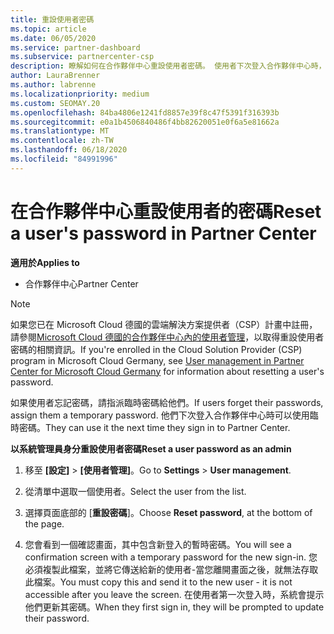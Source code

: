 ```yaml
---
title: 重設使用者密碼
ms.topic: article
ms.date: 06/05/2020
ms.service: partner-dashboard
ms.subservice: partnercenter-csp
description: 瞭解如何在合作夥伴中心重設使用者密碼。 使用者下次登入合作夥伴中心時，將會收到暫時的密碼。
author: LauraBrenner
ms.author: labrenne
ms.localizationpriority: medium
ms.custom: SEOMAY.20
ms.openlocfilehash: 84ba4806e1241fd8857e39f8c47f5391f316393b
ms.sourcegitcommit: e0a1b4506840486f4bb82620051e0f6a5e81662a
ms.translationtype: MT
ms.contentlocale: zh-TW
ms.lasthandoff: 06/18/2020
ms.locfileid: "84991996"
---
```

# <a name="reset-a-users-password-in-partner-center"></a><span data-ttu-id="c6389-104">在合作夥伴中心重設使用者的密碼</span><span class="sxs-lookup"><span data-stu-id="c6389-104">Reset a user's password in Partner Center</span></span>

<span data-ttu-id="c6389-105">**適用於**</span><span class="sxs-lookup"><span data-stu-id="c6389-105">**Applies to**</span></span>

- <span data-ttu-id="c6389-106">合作夥伴中心</span><span class="sxs-lookup"><span data-stu-id="c6389-106">Partner Center</span></span>

> [!NOTE]  
> <span data-ttu-id="c6389-107">如果您已在 Microsoft Cloud 德國的雲端解決方案提供者（CSP）計畫中註冊，請參閱[Microsoft Cloud 德國的合作夥伴中心內的使用者管理](user-management-in-partner-center-for-microsoft-cloud-germany.md)，以取得重設使用者密碼的相關資訊。</span><span class="sxs-lookup"><span data-stu-id="c6389-107">If you're enrolled in the Cloud Solution Provider (CSP) program in Microsoft Cloud Germany, see [User management in Partner Center for Microsoft Cloud Germany](user-management-in-partner-center-for-microsoft-cloud-germany.md) for information about resetting a user's password.</span></span>

<span data-ttu-id="c6389-108">如果使用者忘記密碼，請指派臨時密碼給他們。</span><span class="sxs-lookup"><span data-stu-id="c6389-108">If users forget their passwords, assign them a temporary password.</span></span> <span data-ttu-id="c6389-109">他們下次登入合作夥伴中心時可以使用臨時密碼。</span><span class="sxs-lookup"><span data-stu-id="c6389-109">They can use it the next time they sign in to Partner Center.</span></span>

<span data-ttu-id="c6389-110">**以系統管理員身分重設使用者密碼**</span><span class="sxs-lookup"><span data-stu-id="c6389-110">**Reset a user password as an admin**</span></span>

1. <span data-ttu-id="c6389-111">移至 **\[設定\]** &gt; **\[使用者管理\]**。</span><span class="sxs-lookup"><span data-stu-id="c6389-111">Go to **Settings** &gt; **User management**.</span></span>

2. <span data-ttu-id="c6389-112">從清單中選取一個使用者。</span><span class="sxs-lookup"><span data-stu-id="c6389-112">Select the user from the list.</span></span>

3. <span data-ttu-id="c6389-113">選擇頁面底部的 [**重設密碼**]。</span><span class="sxs-lookup"><span data-stu-id="c6389-113">Choose **Reset password**, at the bottom of the page.</span></span>

4. <span data-ttu-id="c6389-114">您會看到一個確認畫面，其中包含新登入的暫時密碼。</span><span class="sxs-lookup"><span data-stu-id="c6389-114">You will see a confirmation screen with a temporary password for the new sign-in.</span></span> <span data-ttu-id="c6389-115">您必須複製此檔案，並將它傳送給新的使用者-當您離開畫面之後，就無法存取此檔案。</span><span class="sxs-lookup"><span data-stu-id="c6389-115">You must copy this and send it to the new user - it is not accessible after you leave the screen.</span></span> <span data-ttu-id="c6389-116">在使用者第一次登入時，系統會提示他們更新其密碼。</span><span class="sxs-lookup"><span data-stu-id="c6389-116">When they first sign in, they will be prompted to update their password.</span></span>

